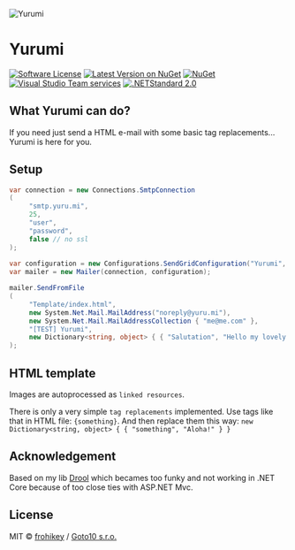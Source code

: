 ![Yurumi](https://raw.githubusercontent.com/goto10hq/Yurumi/master/yurumi-logo.png)

# Yurumi

[![Software License](https://img.shields.io/badge/license-MIT-brightgreen.svg?style=flat-square)](LICENSE.md)
[![Latest Version on NuGet](https://img.shields.io/nuget/v/Yurumi.svg?style=flat-square)](https://www.nuget.org/packages/Yurumi/)
[![NuGet](https://img.shields.io/nuget/dt/Yurumi.svg?style=flat-square)](https://www.nuget.org/packages/Yurumi/)
[![Visual Studio Team services](https://img.shields.io/vso/build/frohikey/c3964e53-4bf3-417a-a96e-661031ef862f/130.svg?style=flat-square)](https://github.com/goto10hq/Yurumi)
[![.NETStandard 2.0](https://img.shields.io/badge/.NETStandard-2.0-blue.svg)](https://github.com/dotnet/standard/blob/master/docs/versions/netstandard2.0.md)

## What Yurumi can do?

If you need just send a HTML e-mail with some basic tag replacements... Yurumi is here for you.

## Setup

```csharp
var connection = new Connections.SmtpConnection
(
     "smtp.yuru.mi",
     25,
     "user",
     "password",
     false // no ssl
);
            
var configuration = new Configurations.SendGridConfiguration("Yurumi", true);
var mailer = new Mailer(connection, configuration);

mailer.SendFromFile
( 
     "Template/index.html",
     new System.Net.Mail.MailAddress("noreply@yuru.mi"),
     new System.Net.Mail.MailAddressCollection { "me@me.com" },
     "[TEST] Yurumi",
     new Dictionary<string, object> { { "Salutation", "Hello my lovely robot," } }
);
```

## HTML template

Images are autoprocessed as ``linked resources``.

There is only a very simple ``tag replacements`` implemented. Use tags like that in HTML file: `{something}`. And then replace them this way: `new Dictionary<string, object> { { "something", "Aloha!" } }`

## Acknowledgement

Based on my lib [Drool](https://github.com/goto10hq/Drool) which becames too funky and not working in .NET Core because of too close ties with ASP.NET Mvc.

## License

MIT © [frohikey](http://frohikey.com) / [Goto10 s.r.o.](http://www.goto10.cz)

